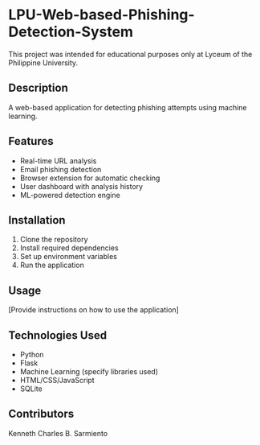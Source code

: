 # LPU-Web-based-Phishing-Detection-System

This project was intended for educational purposes only at Lyceum of the Philippine University.

## Description
A web-based application for detecting phishing attempts using machine learning.

## Features
- Real-time URL analysis
- Email phishing detection
- Browser extension for automatic checking
- User dashboard with analysis history
- ML-powered detection engine

## Installation
1. Clone the repository
2. Install required dependencies
3. Set up environment variables
4. Run the application

## Usage
[Provide instructions on how to use the application]

## Technologies Used
- Python
- Flask
- Machine Learning (specify libraries used)
- HTML/CSS/JavaScript
- SQLite

## Contributors
Kenneth Charles B. Sarmiento
